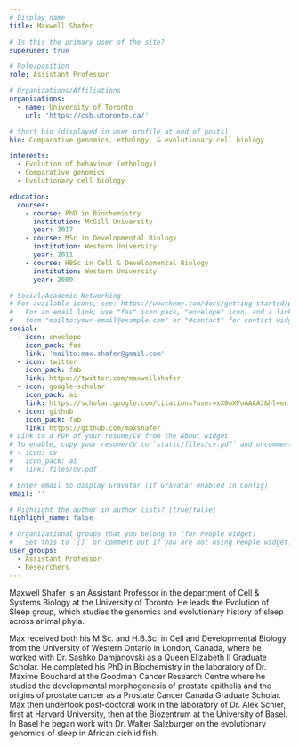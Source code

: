 ```yaml
---
# Display name
title: Maxwell Shafer

# Is this the primary user of the site?
superuser: true

# Role/position
role: Assistant Professor

# Organizations/Affiliations
organizations:
  - name: University of Toronto
    url: 'https://csb.utoronto.ca/'

# Short bio (displayed in user profile at end of posts)
bio: Comparative genomics, ethology, & evolutionary cell biology

interests:
  - Evolution of behaviour (ethology)
  - Comparative genomics
  - Evolutionary cell biology

education:
  courses:
    - course: PhD in Biochemistry
      institution: McGill University
      year: 2017
    - course: MSc in Developmental Biology
      institution: Western University
      year: 2011
    - course: HBSc in Cell & Developmental Biology
      institution: Western University
      year: 2009

# Social/Academic Networking
# For available icons, see: https://wowchemy.com/docs/getting-started/page-builder/#icons
#   For an email link, use "fas" icon pack, "envelope" icon, and a link in the
#   form "mailto:your-email@example.com" or "#contact" for contact widget.
social:
  - icon: envelope
    icon_pack: fas
    link: 'mailto:max.shafer@gmail.com'
  - icon: twitter
    icon_pack: fab
    link: https://twitter.com/maxwellshafer
  - icon: google-scholar
    icon_pack: ai
    link: https://scholar.google.com/citations?user=xX0mXFoAAAAJ&hl=en
  - icon: github
    icon_pack: fab
    link: https://github.com/maxshafer
# Link to a PDF of your resume/CV from the About widget.
# To enable, copy your resume/CV to `static/files/cv.pdf` and uncomment the lines below.
# - icon: cv
#   icon_pack: ai
#   link: files/cv.pdf

# Enter email to display Gravatar (if Gravatar enabled in Config)
email: ''

# Highlight the author in author lists? (true/false)
highlight_name: false

# Organizational groups that you belong to (for People widget)
#   Set this to `[]` or comment out if you are not using People widget.
user_groups:
  - Assistant Professor
  - Researchers
---
```


Maxwell Shafer is an Assistant Professor in the department of Cell & Systems Biology at the University of Toronto. He leads the Evolution of Sleep group, which studies the genomics and evolutionary history of sleep across animal phyla.

Max received both his M.Sc. and H.B.Sc. in Cell and Developmental Biology from the University of Western Ontario in London, Canada, where he worked with Dr. Sashko Damjanovski as a Queen Elizabeth II Graduate Scholar. He completed his PhD in Biochemistry in the laboratory of Dr. Maxime Bouchard at the Goodman Cancer Research Centre where he studied the developmental morphogenesis of prostate epithelia and the origins of prostate cancer as a Prostate Cancer Canada Graduate Scholar. Max then undertook post-doctoral work in the laboratory of Dr. Alex Schier, first at Harvard University, then at the Biozentrum at the University of Basel. In Basel he began work with Dr. Walter Salzburger on the evolutionary genomics of sleep in African cichlid fish.
